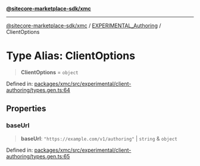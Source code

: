 [**@sitecore-marketplace-sdk/xmc**](../../../../README.md)

***

[@sitecore-marketplace-sdk/xmc](../../../../README.md) / [EXPERIMENTAL\_Authoring](../README.md) / ClientOptions

# Type Alias: ClientOptions

> **ClientOptions** = `object`

Defined in: [packages/xmc/src/experimental/client-authoring/types.gen.ts:64](https://github.com/Sitecore/marketplace-sdk/blob/main/packages/xmc/src/experimental/client-authoring/types.gen.ts#L64)

## Properties

### baseUrl

> **baseUrl**: `"https://example.com/v1/authoring"` \| `string` & `object`

Defined in: [packages/xmc/src/experimental/client-authoring/types.gen.ts:65](https://github.com/Sitecore/marketplace-sdk/blob/main/packages/xmc/src/experimental/client-authoring/types.gen.ts#L65)

